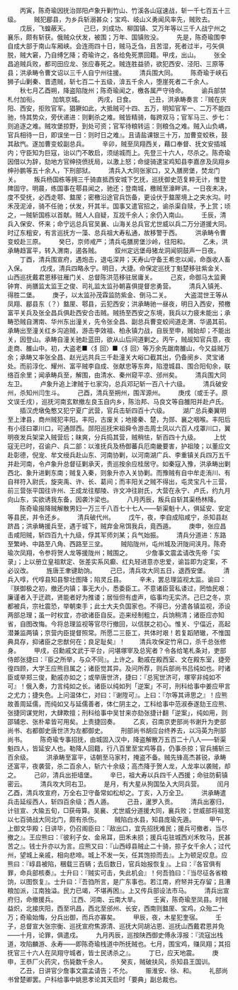 <!-- { "loadSidebar": true } -->
　　丙寅，陈奇瑜因抚治郧阳卢象升剿竹山、竹溪各山寇速战，斩一千七百五十三级。
　　贼犯郿县，为乡兵斩溺甚众；宝鸡、岐山义勇闻风率先，贼败去。
　　戊辰，飞蝗蔽天。
　　己巳，刘成功、柳国镇、艾万年等以三千人战宁州之襄乐，颇有斩获。俄贼众伏发，被围；万年、国镇败没。
　　先是，陈奇瑜围李自成大部于南山车厢峡。会连雨四十日，贼马乏刍，且苦湿，死者过半，弓矢俱脱，贼大窘，乃自缚乞降；奇瑜许之，各给免死票回籍。甲戌，出山。
　　张全昌追贼兵败，都司田应龙、张应春死之。贼连胜益骄，欲犯西安、泾阳、三原等县；洪承畴令曹文诏以三千人自宁州往援。
　　清兵围大同。
　　陈奇瑜于峡石狮子山剿秦、晋遗贼，斩七百二十五级，渰五千余人，堕崖死者二千余人。
　　秋七月乙酉朔，降盗陷陇州；陈奇瑜闻之，檄各属严守待命。
　　谕兵部禁札付加衔。
　　加筑京城。
　　丙戌，日食。
　　己丑，洪承畴奏言：『贼在庆阳、西安，拒败官军。猖獗如此，大抵贼可十四、五万，明知官军一、二万不能四驰，恃其势众，旁伏递进：则剿杀之难。贼皆精骑，每跨双马；官军马三、步七：则追逐之难。贼攻堡掠野，到处可资；官军待粮转运：则粮刍之难。贼入山负嵎，官兵相待一日，即误坐一日：则时日之难』。且请盐课银三十万，加曹变蛟秩，鼓其敌忾。遂加曹变蛟副总兵。
　　辛卯，贼至凤翔西关，藉口奉督、抚文安插城内；守臣知为巨寇，诒以门不敢启，须缒城而上。先登三十六人，尽杀之。陈奇瑜因借以为辞，劾地方官绅挠偾抚局，以激上怒；命缇骑逮宝鸡知县李嘉彦及凤翔乡绅孙鹏等五十余人，下刑部狱。
　　清兵入大同张家口，又入膳房堡，焚龙门关。
　　叛兵杨国栋等拥三千骑直抵西安城下乞抚，巡抚御史范复粹无计，惟登陴固守。明晨，练国事在鄠县闻之，驰还；登南城，檄贼至濠畔讲。一日夜未决，度不受抚，必西走鄠、盩厔；密檄沿途官兵饬备，更设伏于盩厔境上之夹水沟。时禾茂泥淖，骑不任驰；伏发，歼其半。国事又遣官招之，谕杀渠自赎，予上赏；顷之，一贼斩国栋以首献。贼人人自疑，互戕千余人；余仍入南山。
　　壬辰，清兵入保安、怀来；命宁远总兵官吴襄、山海关总兵官尤世威以兵二万分道援大同。时辽东粗安，有言巡抚方一藻、总兵祖大寿私通，故移警于西。
　　洪承畴令曹变蛟赴三原。
　　癸巳，京师戒严；清兵屯膳房堡沙岭，往阳和。
　　乙未，洪承畴趋富平，转入渭南，遏各贼。
　　叙州定远堡母猪龙洞闻铜鼓声一日夜。
　　丁酉，清兵围宣府，遇炮击，退屯深井；天寿山守备王希忠以闻，命亟收人畜入保。
　　戊戌，清兵四略永宁。明日，大捷。命保定巡抚丁魁楚移驻紫金关、山西巡抚戴君恩移驻雁门关、总督陈洪范移驻居庸关。
　　己亥，命御马太监黄钟育、尚膳监太监王之俊、司礼监太监孙朝喜俱提督忠勇营。
　　清兵入镇羌、得胜二堡。
　　庚子，以太监孙茂霖监防紫金、倒马二关。
　　大盗混世王等从凤翔、郿县东（？）盩厔、鄠县，云犯西安；洪承畴驰一昼夜，明日入西安，预檄富平关兵及张全昌兵俱赴西安合击贼。贼扬至西安之东境，我兵以力疲未能出；承畴恐贼自渭南、华州东出潼关，先令张全昌、副总兵曹变蛟间道走渭、华遏其前。承畴出至潼关红乡沟追贼，游击李效祖、柏永镇力战，自辰至申，贼始却；不能出关，因登山。承畴自潼关驰赴蓝田，欲从山后间道剿之。丙午，贼觇知官兵意，夜走商、雒山中。初，大盗老■〈犭回〉■〈犭回〉等万余先踞南雒山，今又益贼万余；承畴又率张全昌、赵光远共兵三千赴潼关大峪口截其出，仍备阌乡、灵宝诸处。而前淳化、耀州、富平贼李自成、张献忠等东奔，陷澄城县、围合阳旬余，联络百余里；闻承畴兵至，解围，由清水、秦州窥平凉、邠州矣。
　　清兵围大同左卫。
　　卢象升追上津贼于乜家沟，总兵邓玘斩一百八十六级。
　　清兵破安州，杀知州闫生斗。
　　己酉，清兵至朔州，围浑源州。
　　庚戌（或壬子。原文误壬戌），巡抚河南玄默撤左良玉自内乡，陈治邦、马良文等自雒阳并赴卢氏。
　　插汉虎墩兔憨又犯宁夏广武营，官兵击斩四百十六级。
　　湖广总兵秦翼明至上津县，商州贼犯丰阳。丰阳，古废关；地接秦、楚，为郧、襄之咽喉。丰阳后有小径曰罩川口，可通郧西。郧阳巡抚宋祖舜令游击周士凤以六百人戍罩川口，翼明夜发兵架梁入贼营后；昧爽，分兵捣其营，贼稍怯，斩百四十九级。
　　上忧寇无已时，召谕户、兵二部：以淮抚兵及杨御蕃兵厄南畿要害，护祖陵；以董应文赴彰德，倪宠、牟文绶兵赴山东、河南协剿，以河南湖广兵、李重镇关兵四万五千并赴河南，令卢象升总督征剿承天，责巡按余应桂居守。如秦寇入豫，洪承畴出剿西北、象升进剿东南；贼复入秦，则象升亦入关协剿。而豫贼有自中牟走洧川、有自祥符入尉氏，旋突禹、许、长、葛间；而丰阳关之贼不得出，屯灵宝凡十三营，前三营张平国往许州、王成龙往鄢陵、许文冲往尉氏，大营在永宁、卢氏，约九月向山东，实欲诱我东备，因袭汴梁也。
　　八月丙辰，叛兵自斩其渠杨林降。
　　陈奇瑜报降贼解散男妇一万三千八百七十七人——斩渠魁十人，俱延安、安定等县民，并令还乡。
　　清兵破代州。
　　戊午，夜，李自成陷咸宁，杀知县赵跻昌；洪承畴援兵至，遇于城下，贼弃金帛饵我兵，竟西遁。
　　庚申，张应昌击咸阳贼，斩四百九十九级，俘其军师刘某；兵气始振。
　　清兵分道进：东路至繁峙、中路至八角、西路至三坌。
　　贼陷陇州，屯州城及汧陇间浃月。陈奇瑜次凤翔，令参将贺人龙等援陇州；贼围之。
　　少詹事文震孟请改先帝「实录」；上以册立皇祖默定、张差实系风癫、红丸轻进意亦忠爱，谕旨即为定案，不必议改。
　　旌唐王聿键助饷。
　　己巳，清兵攻大同五日，退西安堡。
　　清兵入啍，代啍县知县黎壮图降；陷灵丘县。
　　辛未，罢总理监视太监。谕曰：『朕御极之初，撤还内镇；事无大小，悉委臣工。不意诸臣营私诿过，罔恤民艰：廉谨者入于迂疏，贤能者好为推诿；居恒但有虚声，临事均无实济。己巳之冬，京都被兵，宗社震恐，举朝束手；此士大夫负国家也。不得已，分遣各镇监视，添设两部总理；虽一时权宜，亦欲诸臣自反。迩来经制粗立，兵饷稍清；诸臣应亦知省，自图改悔。今将总理监视等官尽行撤回，以信朕之初心。惟关、宁偪近，高起潜兼监两镇；京营内臣提督照常。所愿二三臣工，共体时艰！若复蹈陋辙，不惟国典具存，抑诸臣之忠猷何在；良足耻矣』！
　　清兵攻保定竹帛口，杀千总张修身。
　　甲戌，召勳戚文武于平台，问堪塚宰及总宪者？令各给笔札条对，吏部侍郎张捷曰：『臣之所举，与众不同』。上许之。勳戚在殿西室、文在殿东室，捷旁徨四顾，大学王应熊目属之；诸臣觉其异。及问所荐，则兵部尚书吕纯如也。时诸臣或举郑三俊，勳戚亦如之；或举唐世济，捷曰：『总宪世济可，塚宰非纯如不可』！俄入奏，力言纯如之长。诸臣以纯如列「逆案」不可，刑科给事中姜应甲言之尤力；捷失色。上问温体仁，对曰：『谢陞可』。上曰：『尔等其谛思之』！应熊故善周延儒，而纯如又与延儒善者，体仁阴主之，工科给事中范淑泰遂劾王应熊、张捷同谋党附，大肆欺擅；刑科给事中吴甘来亦劾张捷计翻「逆案」，纯如用，则邵辅忠、张朴辈皆可用矣。上责捷回奏。
　　乙亥，召南京吏部尚书谢升为吏部尚书、右都御史唐世济为左都御史。
　　刑部尚书胡应台终养去，以冯英为刑部尚书。
　　陈奇瑜专事招抚，由城固入汉中，降盗解散万五百二十八人——斩渠魁四人，皆延安人也。勒降人回籍，行八百里至宝鸡等县，仍事杀掠；官兵捕斩三百余级。
　　洪承畴至富平，诘朝至马家村，掩盗不备。贼先锋高杰甚锐，承畴还富平，夜袭营，杀二百余人，斩六十余级；高杰降于贺人龙，人龙率以袭贼，却之。
　　己卯，清兵出拒墙堡。
　　辛巳，祖大寿以兵四千人西援；命驻防蓟镇密云。
　　清兵攻大同右卫。
　　是月，有大星从狗国坠入大同兵营。
　　闰月乙酉，清兵攻宣府，万全右卫守备常如松却之。丁亥，入万全卫。
　　洪承畴遣兵击延绥西人，斩四百余级；西人遁。
　　己丑，暹罗入贡。
　　清兵出塞归，计驻宣、大隃五旬，□获毋算。吴襄、尤世威分道援大同，襄兵败；世威部将祖宽以七百骑战大同北门，颇有杀伤。
　　贼陷白水县，知县庞瑜先遁。
　　甲午，上御文华殿；日讲毕，仍召阁臣曰：『敌出口，宜先招抚难民；援兵可撤者，当尽撤之』。王应熊曰：『彼利子女、金帛耳，田禾未损；援兵屯驻城西刈禾牧马，民甚苦之』。钱士升亦以为言。应熊又曰：『山西崞县贼止二十骑，掠子女千余人；过代州，望城上亲戚，相向悲啼。城上不发一矢，任其饱掠而去』。上为顿足叹息。应熊曰：『崞县被陷，稛载三百辆；去后数日，官兵始报恢复』。上曰：『各官俱有罪，命兵部核奏』。士升曰：『贼实可击，失此机会』！何吾驺曰：『当尽征各省粮饷，以图恢复』。士升曰：『吾驺所言，是广东事也。若江南，府帑并无存留；且漕粮加派，江南独溢。民力已竭，不堪再困』。上又传兵部设法市马。
　　清兵出宣府归，命撤援兵。
　　江西、河南、云南大旱。
　　壬寅，陈奇瑜至凤县。时贼益炽，北接庆阳，西至巩昌，西北至邠州、长安，西南则盩厔、宝鸡，众殆二十万；奇瑜始悔，分兵出御，而兵亦寡矣。
　　甲辰，夜，木星犯奎宿。
　　壬子，总督宣大张宗衡、巡抚宣府焦源清、巡抚大同胡沾恩、巡抚山西戴君恩并免——十月，论罪，俱遣戍。
　　九月丙辰，巡按陕西御史傅永淳报：『流寇出栈道，攻陷麟游、永寿——即陈奇瑜栈道中所抚贼也。七月，围宝鸡，赚凤翔；其招抚官三十六人在凤翔守城者，皆士民诱杀之』。
　　丁巳，应天地震。
　　庚申，王恭厂火药灾，伤毙数千余人。
　　癸亥，贼破扶风，杀知县王国训。
　　乙丑，日讲官少詹事文震孟请告；不允。
　　赈淮安、徐、和。
　　礼部尚书曾楚卿罢。户科给事中姚思孝论其天启时「要典」副总裁也。
